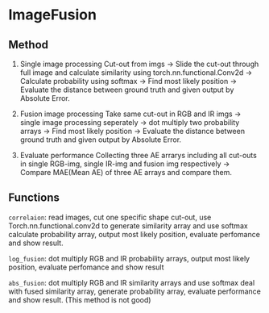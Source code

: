 # ImageFusion

## Method

1. Single image processing
Cut-out from imgs -> Slide the cut-out through full image and calculate similarity using torch.nn.functional.Conv2d -> Calculate probability using softmax -> Find most likely position -> Evaluate the distance between ground truth and given output by Absolute Error.

2. Fusion image processing
Take same cut-out in RGB and IR imgs -> single image processing seperately -> dot multiply two probability arrays -> Find most likely position -> Evaluate the distance between ground truth and given output by Absolute Error.

3. Evaluate performance
Collecting three AE arrarys including all cut-outs in single RGB-img, single IR-img and fusion img respectively -> Compare MAE(Mean AE) of three AE arrays and compare them.

## Functions
`correlaion`: read images, cut one specific shape cut-out, use Torch.nn.functional.conv2d to generate similarity array and use softmax calculate probability array, output most likely position, evaluate perfomance and show result. 

`log_fusion`: dot multiply RGB and IR probability arrays, output most likely position, evaluate perfomance and show result

`abs_fusion`: dot multiply RGB and IR similarity arrays and use softmax deal with fused similarity array, generate probability array, evaluate performance and show result. (This method is not good)

